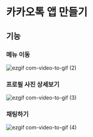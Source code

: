 # 카카오톡 앱 만들기

## 기능

### 메뉴 이동
![ezgif com-video-to-gif (2)](https://user-images.githubusercontent.com/118786401/229047654-c90e14a3-4c8d-450e-ae64-d238a5269941.gif)

### 프로필 사진 상세보기
![ezgif com-video-to-gif (3)](https://user-images.githubusercontent.com/118786401/229047749-158f214d-6276-43f6-a2d2-29391eb769bf.gif)

### 채팅하기
![ezgif com-video-to-gif (4)](https://user-images.githubusercontent.com/118786401/229049966-83dae50a-e178-4671-9061-8907b184e84f.gif)
